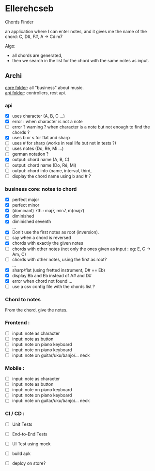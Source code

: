 # Ellerehcseb

Chords Finder

an application where I can enter notes, and it gives me the name of the chord:
C, D#, F#, A  -> Cdim7

Algo:
- all chords are generated,
- then we search in the list for the chord with the same notes as input.

## Archi
[core folder](accords-backend/src/main/kotlin/eu/gaspard/accordsbackend/core): all "business" about music.  
[api folder](accords-backend/src/main/kotlin/eu/gaspard/accordsbackend/api): controllers, rest api.

### api 
- [x] uses character (A, B, C ...)
- [X] error : when character is not a note
- [ ] error ? warning ? when character is a note but not enough to find the chords ?
- [x] uses b or s for flat and sharp
- [ ] uses # for sharp (works in real life but not in tests ?)
- [ ] uses notes (Do, Ré, Mi ...)
- [ ] german notation ?
- [x] output: chord name (A, B, C)
- [ ] output: chord name (Do, Ré, Mi)
- [ ] output: chord info (name, interval, third,
- [ ] display the chord name using b and # ?

### business core: notes to chord
- [x] perfect major
- [x] perfect minor
- [x] (dominant) 7th : maj7, min7, m(maj7)
- [x] diminished
- [x] diminished seventh  
  ...
- [x] Don't use the first notes as root (inversion).
- [ ] say when a chord is reversed
- [x] chords with exactly the given notes
- [ ] chords with other notes (not only the ones given as input : eg: E, C -> Am, C)
- [ ] chords with other notes, using the first as root?  
  ...
- [x] sharp/flat (using fretted instrument, D# == Eb)
- [x] display Bb and Eb instead of A# and D# 
- [x] error when chord not found
  ...
- [ ] use a csv config file with the chords list ?

###  Chord to notes
From the chord, give the notes.


### Frontend :
- [ ] input: note as character
- [ ] input: note as button
- [ ] input: note on piano keyboard
- [ ] input: note on piano keyboard
- [ ] input: note on guitar/uku/banjo/... neck

### Mobile :
- [ ] input: note as character
- [ ] input: note as button
- [ ] input: note on piano keyboard
- [ ] input: note on piano keyboard
- [ ] input: note on guitar/uku/banjo/... neck

### CI / CD :
- [ ] Unit Tests
- [ ] End-to-End Tests
- [ ] UI Test using mock
- [ ] build apk
- [ ] deploy on store?

